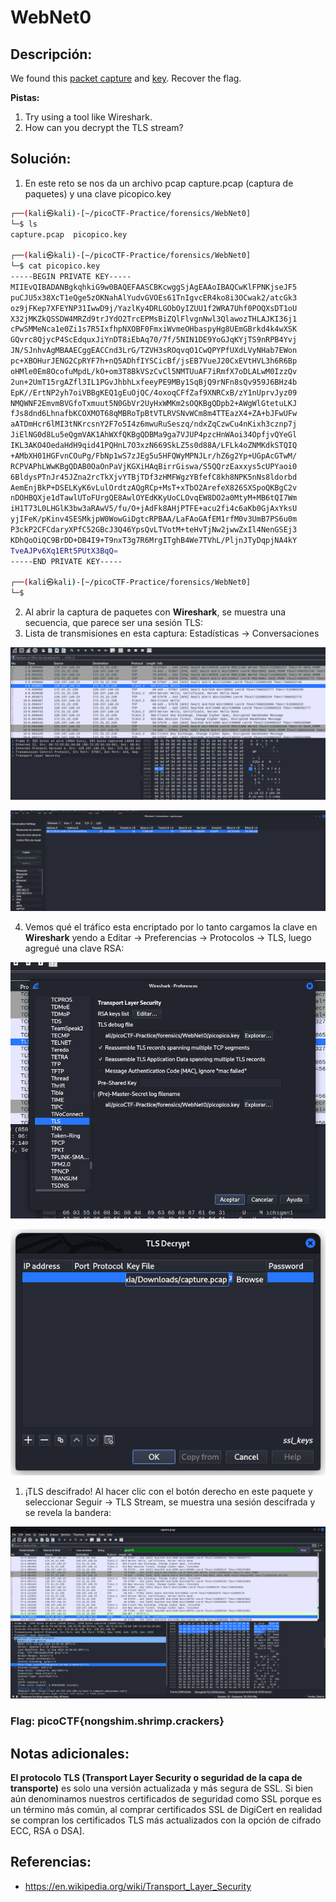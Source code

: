 # WebNet0

## Descripción: 
We found this [packet capture](https://jupiter.challenges.picoctf.org/static/0c84d3636dd088d9fe4efd5d0d869a06/capture.pcap) and [key](https://jupiter.challenges.picoctf.org/static/0c84d3636dd088d9fe4efd5d0d869a06/picopico.key). Recover the flag.

**Pistas:**
1. Try using a tool like Wireshark.
2. How can you decrypt the TLS stream?

## Solución:
1. En este reto se nos da un archivo pcap capture.pcap (captura de paquetes) y una clave picopico.key

```bash
┌──(kali㉿kali)-[~/picoCTF-Practice/forensics/WebNet0]
└─$ ls
capture.pcap  picopico.key

┌──(kali㉿kali)-[~/picoCTF-Practice/forensics/WebNet0]
└─$ cat picopico.key 
-----BEGIN PRIVATE KEY-----
MIIEvQIBADANBgkqhkiG9w0BAQEFAASCBKcwggSjAgEAAoIBAQCwKlFPNKjseJF5
puCJU5x38XcT1eQge5zOKNahAlYudvGVOEs61TnIgvcER4ko8i3OCwak2/atcGk3
oz9jFKep7XFEYNP31IwwD9j/YazlKy4DRLGObOyIZUU1f2WRA7Uhf0POQXsDT1oU
X32jMKZkQSSDW4MRZd9trJYdO2TrcEPMsBiZQlFlvgnNwl3QlawozTHLAJKI36j1
cPwSMMeNca1e0Zi1s7R5IxfhpNXOBF0FmxiWvmeOHbaspyHg8UEmGBrkd4k4wXSK
GQvrc8QjycP4ScEdquxJiYnDT8iEbAq70/7f/5NIN1DE9YoGJqKYjTS9nRPB4Yvj
JN/SJnhvAgMBAAECggEACCnd3LrG/TZVH3sROqvqO1CwQPYPfUXdLVyNHab7EWon
pc+XBOHurJENG2CpRYF7h+nQ5ADhfIYSCicBf/jsEB7VueJ20CxEVtHVL3h6R6Bp
oHMle0Em8OcofuMpdL/kO+om3T8BkVSzCvCl5NMTUuAF7iRmfX7oDLALwM0IzzQv
2un+2UmT15rgAZfl3IL1PGvJhbhLxfeeyPE9MBy1SqBjQ9rNFn8sQv959J6BHz4b
EpK//ErtNP2yh7oiVBBgKEQ1gEuOjQC/4oxoqCFfZaf9XNRCxB/zY1nUprvJyz09
NMQWNF2EmvmBVGfoTxmuut5N0GbVr2UyHxWMKm2sOQKBgQDpb2+AWgWlGtetuLKJ
fJs8dnd6LhnafbKCOXMOT68qMBRoTpBtVTLRVSNvWCm8m4TTEazX4+ZA+bJFwUFw
aATDmHcr6lMI3tNKrcsnY2F7o5I4z6mwuRuSeszq/ndxZqCzwCu4nKixh3cznp7j
JiElNG0d8Lu5eQgmVAK1AhWXfQKBgQDBMa9ga7VJUP4pzcHnWAoi34OpfjvQYeGl
IKL3AKO4OedaHdH9qid41PQHnL7O3xzN669SkLZ5s0d88A/LFLk4oZNMKdkSTQIQ
+AMbXH01HGFvnCOuPg/FbNp1wS7zJEg5u5HFQWyMPNJLr/hZ6g2Yp+UGpAcGTwM/
RCPVAPhLWwKBgQDAB0OaOnPaVjKGXiHAqBirrGiswa/S5QQrzEaxxys5cUPYaoi0
6BldysPTnJr45JZna2rcTkXjvYTBjTDf3zHMFWgzYBfefC8kh8NPK5nNs8ldorbd
AemEnjBkP+DSELKyK6vLulOrdtzAQgRCp+MsT+xTbO2ArefeX826SXSpoQKBgC2v
nDOHBQXje1dTawlUToFUrgQE8AwlOYEdKKyUoCLOvqEW8DO2a0MtyM+MB6tQI7Wm
iH1T73L0LHGlK3bw3aRAwV5/fu/O+jAdFk8AHjPTFE+acu2fi4c6aKb0GjAxYksU
yjIFeK/pKinv4SESMkjpW0WowGiDgtcRPBAA/LaFAoGAfEM1rfM0v3UmB7PS6u0m
P3ckP2CFCdaryXPfC52GBcJ3Q46YpsQvLTVotM+teHvTjNw2jwwZxIl4NenGSEj3
KDhQoOiQC9BrDD+DB4I9+T9nxT3g7R6MrgITghB4We7TVhL/PljnJTyDqpjNA4kY
TveAJPv6Xq1ERt5PUtX3BqQ=
-----END PRIVATE KEY-----

┌──(kali㉿kali)-[~/picoCTF-Practice/forensics/WebNet0]
└─$ 
```

2.  Al abrir la captura de paquetes con **Wireshark**, se muestra una secuencia, que parece ser una sesión TLS:
3. Lista de transmisiones en esta captura: Estadísticas -> Conversaciones

![Pasted image 20230402161416](Pasted%20image%2020230402161416.png)

![Pasted image 20230402161705](Pasted%20image%2020230402161705.png)

4. Vemos qué el tráfico esta encriptado por lo tanto cargamos la clave en **Wireshark** yendo a Editar -> Preferencias -> Protocolos -> TLS, luego agregué una clave RSA:

![Pasted image 20230402162331](Pasted%20image%2020230402162331.png)

![Pasted image 20230404124247](Pasted%20image%2020230404124247.png)

 1. ¡TLS descifrado! Al hacer clic con el botón derecho en este paquete y seleccionar Seguir -> TLS Stream, se muestra una sesión descifrada y se revela la bandera:

![Pasted image 20230404124335](Pasted%20image%2020230404124335.png)

### Flag: picoCTF{nongshim.shrimp.crackers}

## Notas adicionales:

**El protocolo TLS (Transport Layer Security o seguridad de la capa de transporte)** es solo una versión actualizada y más segura de SSL. Si bien aún denominamos nuestros certificados de seguridad como SSL porque es un término más común, al comprar certificados SSL de DigiCert en realidad se compran los certificados TLS más actualizados con la opción de cifrado ECC, RSA o DSA].

## Referencias:
- https://en.wikipedia.org/wiki/Transport_Layer_Security